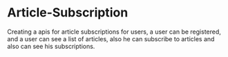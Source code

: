 # Article-Subscription

 Creating a apis for article subscriptions for users, a user can be registered, and a user can see a list of articles, also he can subscribe to articles and also can see his subscriptions.
